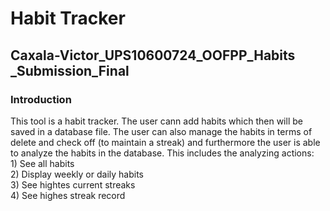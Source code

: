 # Habit Tracker
## Caxala-Victor_UPS10600724_OOFPP_Habits _Submission_Final
### Introduction
This tool is a habit tracker. The user cann add habits which then will be saved in a database file. The user can also manage the habits in terms of delete and check off (to maintain a streak) and furthermore the user is able to analyze the habits in the database. This includes the analyzing actions: <br> 1) See all habits <br> 2) Display weekly or daily habits <br> 3) See hightes current streaks <br> 4) See highes streak record
